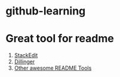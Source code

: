 # github-learning

# Great tool for readme
1. [StackEdit](https://stackedit.io/app#)
2. [Dillinger](https://dillinger.io/)
3. [Other awesome README Tools](https://github.com/dhyeythumar/awesome-readme-tools)
